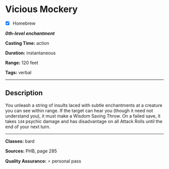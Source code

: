 # Vicious Mockery

- [x] Homebrew

***0th-level enchantment***

**Casting Time:** action

**Duration:** instantaneous

**Range:** 120 feet

**Tags:** verbal

---

## Description
You unleash a string of insults laced with subtle enchantments at a creature you can see within range.
If the target can hear you (though it need not understand you), it must make a Wisdom Saving Throw.
On a failed save, it takes `1d4` psychic damage and has disadvantage on all Attack Rolls until the end of your next turn.

---

**Classes:** bard

**Sources:** PHB, page 285

**Quality Assurance:** :star: personal pass

